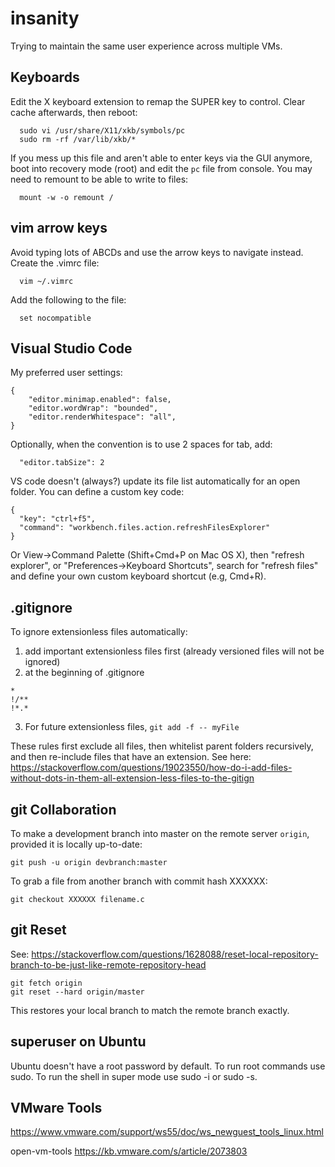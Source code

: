 # insanity
Trying to maintain the same user experience across multiple VMs.

## Keyboards
Edit the X keyboard extension to remap the SUPER key to control. Clear cache afterwards, then reboot:
```
  sudo vi /usr/share/X11/xkb/symbols/pc
  sudo rm -rf /var/lib/xkb/*
```

If you mess up this file and aren't able to enter keys via the GUI anymore, boot into recovery mode (root)  and edit the `pc` file from console. You may need to remount to be able to write to files:

```
  mount -w -o remount /
```

## vim arrow keys
Avoid typing lots of ABCDs and use the arrow keys to navigate instead. Create the .vimrc file:
```
  vim ~/.vimrc
```
Add the following to the file:
```
  set nocompatible
```

## Visual Studio Code 
My preferred user settings:
```
{
    "editor.minimap.enabled": false,
    "editor.wordWrap": "bounded",
    "editor.renderWhitespace": "all",
}
```
Optionally, when the convention is to use 2 spaces for tab, add:
```
  "editor.tabSize": 2
```
VS code doesn't (always?) update its file list automatically for an open folder. You can define a custom key code:
```
{
  "key": "ctrl+f5",
  "command": "workbench.files.action.refreshFilesExplorer"
}
```
Or View->Command Palette (Shift+Cmd+P on Mac OS X), then "refresh explorer", or "Preferences->Keyboard Shortcuts", search for "refresh files" and define your own custom keyboard shortcut (e.g, Cmd+R).

## .gitignore
To ignore extensionless files automatically:
1. add important extensionless files first (already versioned files will not be ignored)
2. at the beginning of .gitignore
```
*
!/**
!*.*
```
3. For future extensionless files, `git add -f -- myFile`

These rules first exclude all files, then whitelist parent folders recursively, and then re-include files that have an extension. See here: https://stackoverflow.com/questions/19023550/how-do-i-add-files-without-dots-in-them-all-extension-less-files-to-the-gitign

## git Collaboration
To make a development branch into master on the remote server `origin`, provided it is locally up-to-date:
```
git push -u origin devbranch:master
```

To grab a file from another branch with commit hash XXXXXX:
```
git checkout XXXXXX filename.c
```

## git Reset
See: https://stackoverflow.com/questions/1628088/reset-local-repository-branch-to-be-just-like-remote-repository-head

```
git fetch origin
git reset --hard origin/master
```

This restores your local branch to match the remote branch exactly.

## superuser on Ubuntu
Ubuntu doesn't have a root password by default. To run root commands use sudo. To run the shell in super mode use sudo -i or sudo -s.

## VMware Tools
https://www.vmware.com/support/ws55/doc/ws_newguest_tools_linux.html

open-vm-tools https://kb.vmware.com/s/article/2073803
